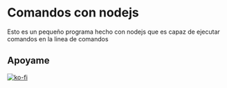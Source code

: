 # Comandos con nodejs
Esto es un pequeño programa hecho con nodejs que es capaz de ejecutar comandos en la linea de comandos

## Apoyame
[![ko-fi](https://www.ko-fi.com/img/githubbutton_sm.svg)](https://ko-fi.com/E1E51ZGG2)